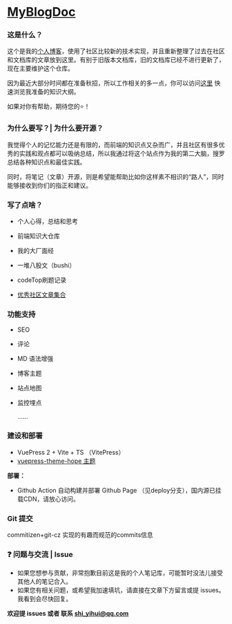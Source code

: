 # [MyBlogDoc](https://yihuiblog.top/)

### 这是什么？

这个是我的[个人博客](https://yihuiblog.top/)，使用了社区比较新的技术实现，并且重新整理了过去在社区和文档库的文章放到这里。有别于旧版本文档库，旧的文档库已经不进行更新了，现在主要维护这个仓库。

因为最近大部分时间都在准备秋招，所以工作相关的多一点，你可以访问[这里](https://yihuiblog.top/campusRec) 快速浏览我准备的知识大纲。

如果对你有帮助，期待您的:star:！

### 为什么要写？| 为什么要开源？

我觉得个人的记忆能力还是有限的，而前端的知识点又杂而广，并且社区有很多优秀的实践和观点都可以吸纳总结，所以我通过将这个站点作为我的第二大脑，搜罗总结各种知识点和最佳实践。

同时，将笔记（文章）开源，则是希望能帮助比如你这样素不相识的“路人”，同时能够接收到你们的指正和建议。


### 写了点啥？

- 个人心得，总结和思考
- 前端知识大仓库

- 我的大厂面经
- 一堆八股文（bushi）
- codeTop刷题记录
- [优秀社区文章集合](https://yihuiblog.top/skills/article.html)

### 功能支持

- SEO

- 评论

- MD 语法增强

- 博客主题

- 站点地图

- 监控埋点

  ......

### 建设和部署

- VuePress 2 + Vite  + TS （VitePress）
- [vuepress-theme-hope 主题](https://vuepress-theme-hope.github.io/v2/zh/)

**部署：**

- Github Action 自动构建并部署 Github Page （见deploy分支），国内源已挂载CDN，请放心访问。

### Git 提交

commitizen+git-cz 实现的有趣而规范的commits信息

### ❓ 问题与交流 | Issue

- 如果您想参与贡献，非常抱歉目前这是我的个人笔记库，可能暂时没法儿接受其他人的笔记合入。
- 如果您有相关问题，或希望我加速填坑，请直接在文章下方留言或提 issues。我看到会尽快回复。

**欢迎提 issues 或者 联系 [shi_yihui@qq.com](mailto:shi_yihui@qq.com)**
